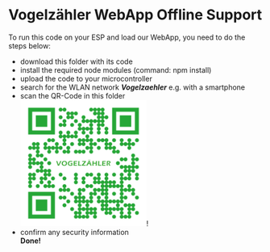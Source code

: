 # Vogelzähler WebApp Offline Support

To run this code on your ESP and load our WebApp, you need to do the steps below:
* download this folder with its code
* install the required node modules (command: npm install)
* upload the code to your microcontroller
* search for the WLAN network _**Vogelzaehler**_ e.g. with a smartphone
* scan the QR-Code in this folder  
<img src="https://github.com/JuulAnd/The-Fundamentals-of-IoT/blob/main/WebApp_Setup/QR-Code_VogelzaehlerWebApp.png" alt="QR-Code" width="250px">!
* confirm any security information  
**Done!**
